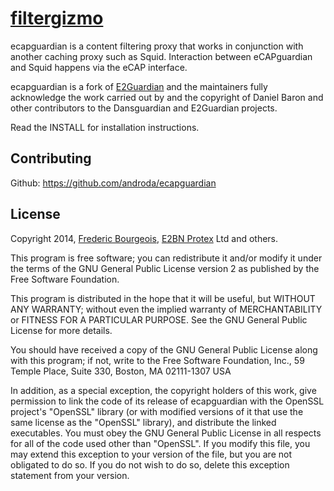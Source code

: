 # [filtergizmo](http://filtergizmo.com)

ecapguardian is a content filtering proxy that works in conjunction with another
caching proxy such as Squid.  Interaction between eCAPguardian and Squid happens
via the eCAP interface.

ecapguardian is a fork of [E2Guardian](http://e2guardian.org)
and the maintainers fully acknowledge 
the work carried out by and the copyright of Daniel Baron and other 
contributors to the Dansguardian and E2Guardian projects.

Read the INSTALL for installation instructions.

## Contributing

Github: https://github.com/androda/ecapguardian 

## License

Copyright 2014, [Frederic Bourgeois](http://numsys.eu),
[E2BN Protex](http://protex.e2bn.org) Ltd and others. 

This program is free software; you can redistribute it and/or modify
it under the terms of the GNU General Public License version 2 as
published by the Free Software Foundation.

This program is distributed in the hope that it will be useful,
but WITHOUT ANY WARRANTY; without even the implied warranty of
MERCHANTABILITY or FITNESS FOR A PARTICULAR PURPOSE.  See the
GNU General Public License for more details.

You should have received a copy of the GNU General Public License
along with this program; if not, write to the Free Software
Foundation, Inc., 59 Temple Place, Suite 330, Boston, MA  02111-1307  USA

In addition, as a special exception, the copyright holders
of this work, give permission to link the code of its release of ecapguardian 
with the OpenSSL project's "OpenSSL" library (or with modified versions of
it that use the same license as the "OpenSSL" library), and distribute the
linked executables.  You must obey the GNU General Public License in all
respects for all of the code used other than "OpenSSL".  If you modify this
file, you may extend this exception to your version of the file, but you are
not obligated to do so.  If you do not wish to do so, delete this exception
statement from your version.
